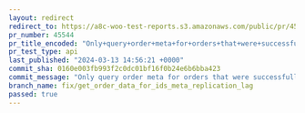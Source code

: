 ```yaml
---
layout: redirect
redirect_to: https://a8c-woo-test-reports.s3.amazonaws.com/public/pr/45544/api/index.html
pr_number: 45544
pr_title_encoded: "Only+query+order+meta+for+orders+that+were+successfully+retrieved+from+the+DB."
pr_test_type: api
last_published: "2024-03-13 14:56:21 +0000"
commit_sha: 0160e003fb993f2c0dc01bf16f0b24e6b6bba423
commit_message: "Only query order meta for orders that were successfully retrieved fro…"
branch_name: fix/get_order_data_for_ids_meta_replication_lag
passed: true
---
```

